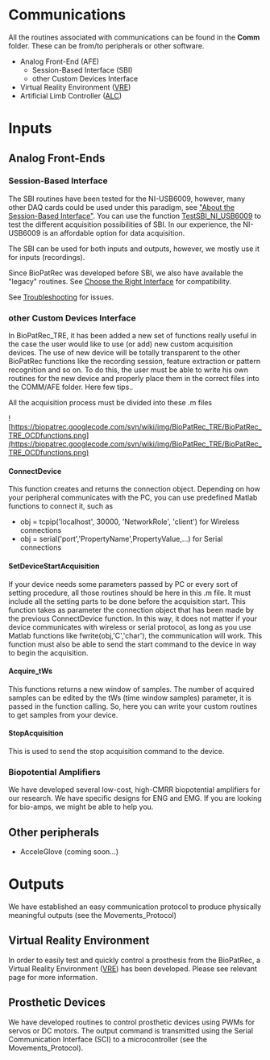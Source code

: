 # Communications #

All the routines associated with communications can be found in the **Comm** folder. These can be from/to peripherals or other software.

  * Analog Front-End (AFE)
    * Session-Based Interface (SBI)
    * other Custom Devices Interface
  * Virtual Reality Environment ([VRE](VRE.md))
  * Artificial Limb Controller ([ALC](ALC.md))

# Inputs #
## Analog Front-Ends ##
### Session-Based Interface ###

The SBI routines have been tested for the NI-USB6009, however, many other DAQ cards could be used under this paradigm, see ["About the Session-Based Interface"](http://www.mathworks.se/help/daq/about-the-session-based-interface.html). You can use the function [TestSBI\_NI\_USB6009](TestSBI_NI_USB6009.md) to test the different acquisition possibilities of SBI. In our experience, the NI-USB6009 is an affordable option for data acquisition.

The SBI can be used for both inputs and outputs, however, we mostly use it for inputs (recordings).

Since BioPatRec was developed before SBI, we also have available the "legacy" routines. See [Choose the Right Interface](http://www.mathworks.se/help/daq/choose-the-right-interface.html) for compatibility.

See [Troubleshooting](Troubleshooting.md) for issues.

### other Custom Devices Interface ###

In BioPatRec\_TRE, it has been added a new set of functions really useful in the case the user would like to use (or add) new custom acquisition devices. The use of new device will be totally transparent to the other BioPatRec functions like the recording session, feature extraction or pattern recognition and so on. To do this, the user must be able to write his own routines for the new device and properly place them in the correct files into the COMM/AFE folder.
Here few tips..

All the acquisition process must be divided into these .m files

![https://biopatrec.googlecode.com/svn/wiki/img/BioPatRec_TRE/BioPatRec_TRE_OCDfunctions.png](https://biopatrec.googlecode.com/svn/wiki/img/BioPatRec_TRE/BioPatRec_TRE_OCDfunctions.png)

#### ConnectDevice ####
This function creates and returns the connection object. Depending on how your peripheral communicates with the PC, you can use predefined Matlab functions to connect it, such as
  * obj = tcpip('localhost', 30000, 'NetworkRole', 'client') for Wireless connections
  * obj = serial('port','PropertyName',PropertyValue,...) for Serial connections

#### SetDeviceStartAcquisition ####
If your device needs some parameters passed by PC or every sort of setting procedure, all those routines should be here in this .m file. It must include all the setting parts to be done before the acquisition start. This function takes as parameter the connection object that has been made by the previous ConnectDevice function. In this way, it does not matter if your device communicates with wireless or serial protocol, as long as you use Matlab functions like fwrite(obj,'C','char'), the communication will work.
This function must also be able to send the start command to the device in way to begin the acquisition.

#### Acquire\_tWs ####
This functions returns a new window of samples. The number of acquired samples can be edited by the tWs (time window samples) parameter, it is passed in the function calling. So, here you can write your custom routines to get samples from your device.

#### StopAcquisition ####
This is used to send the stop acquisition command to the device.


### Biopotential Amplifiers ###

We have developed several low-cost, high-CMRR biopotential amplifiers for our research. We have specific designs for ENG and EMG. If you are looking for bio-amps, we might be able to help you.

## Other peripherals ##

  * AcceleGlove (coming soon...)

# Outputs #

We have established an easy communication protocol to produce physically meaningful outputs (see the Movements\_Protocol)

## Virtual Reality Environment ##

In order to easily test and quickly control a prosthesis from the BioPatRec, a Virtual Reality Environment ([VRE](VRE.md)) has been developed. Please see relevant page for more information.

## Prosthetic Devices ##

We have developed routines to control prosthetic devices using PWMs for servos or DC motors. The output command is transmitted using the Serial Communication Interface (SCI) to a microcontroller (see the Movements\_Protocol).